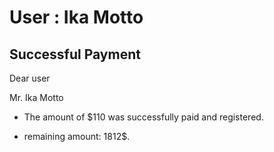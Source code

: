 User : Ika Motto
=============

Successful Payment
---------------------

Dear user

Mr. Ika Motto

* The amount of $110 was successfully paid and registered.
* remaining amount: 1812$.

  
  
  ##
